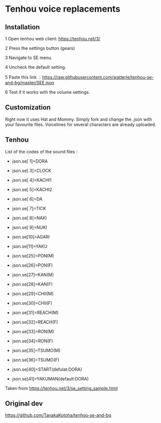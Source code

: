 # Tenhou voice replacements

## Installation

1   Open tenhou web client: https://tenhou.net/3/

2   Press the settings button (gears)

3   Navigate to SE menu.

4   Uncheck the default setting.

5   Paste this link ：https://raw.githubusercontent.com/watterle/tenhou-se-and-bg/master/SEE.json

6   Test if it works with the volume settings.


## Customization

Right now it uses Hat and Mommy. Simply fork and change the .json with your favourite files. Voicelines for several characters are already uploaded.

## Tenhou

List of the codes of the sound files :

- json.se[ 1]=DORA
- json.se[ 3]=CLOCK
- json.se[ 4]=KACHI1
- json.se[ 5]=KACHI2
- json.se[ 6]=DA
- json.se[ 7]=TICK
- json.se[ 8]=NAKI
- json.se[ 9]=NUKI
- json.se[10]=AGARI
- json.se[11]=YAKU

- json.se[25]=PON(M)
- json.se[26]=PON(F)
- json.se[27]=KAN(M)
- json.se[28]=KAN(F)
- json.se[29]=CHII(M)
- json.se[30]=CHII(F)
- json.se[31]=REACH(M)
- json.se[32]=REACH(F)
- json.se[33]=RON(M)
- json.se[34]=RON(F)
- json.se[35]=TSUMO(M)
- json.se[36]=TSUMO(F)

- json.se[40]=START(defulat:DORA)
- json.se[41]=YAKUMAN(default:DORA)

Taken from https://tenhou.net/3/se_setting_sample.html

## Original dev
https://github.com/TanakaKotoha/tenhou-se-and-bg
